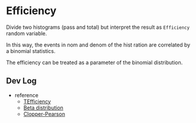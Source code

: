# Efficiency

Divide two histograms (pass and total) but interpret the result as `Efficiency` random variable.

In this way, the events in nom and denom of the hist ration are correlated by a binomial statistics.

The efficiency can be treated as a parameter of the binomial distribution.

## Dev Log

- reference 
  - [TEfficiency](https://root.cern.ch/doc/master/classTEfficiency.html)
  - [Beta distribution](https://docs.scipy.org/doc/scipy/reference/generated/scipy.stats.beta.html)
  - [Clopper-Pearson](https://en.wikipedia.org/wiki/Binomial_proportion_confidence_interval)
